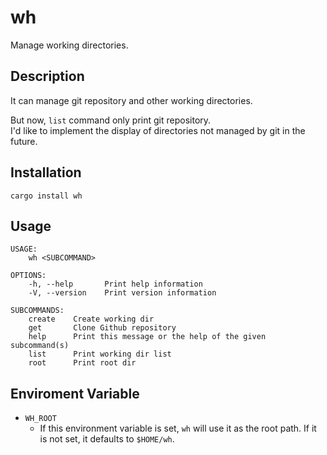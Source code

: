 # wh

Manage working directories.

## Description

It can manage git repository and other working directories.

But now, `list` command only print git repository.  
I'd like to implement the display of directories not managed by git in the future.

## Installation

```
cargo install wh
```

## Usage

```
USAGE:
    wh <SUBCOMMAND>

OPTIONS:
    -h, --help       Print help information
    -V, --version    Print version information

SUBCOMMANDS:
    create    Create working dir
    get       Clone Github repository
    help      Print this message or the help of the given subcommand(s)
    list      Print working dir list
    root      Print root dir
```

## Enviroment Variable

- `WH_ROOT`
  - If this environment variable is set, `wh` will use it as the root path. If it is not set, it defaults to `$HOME/wh`.
